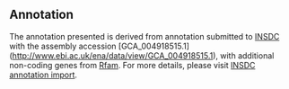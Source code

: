 
Annotation
----------

The annotation presented is derived from annotation submitted to
[INSDC](http://www.insdc.org) with the assembly accession [GCA\_004918515.1]
(http://www.ebi.ac.uk/ena/data/view/GCA_004918515.1),
with additional non-coding genes from
[Rfam](http://rfam.xfam.org/). For more details, please visit [INSDC
annotation import](http://ensemblgenomes.org/info/data/insdc_annotation).
